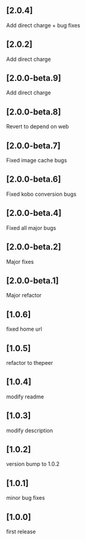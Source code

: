 ## [2.0.4]
Add direct charge + bug fixes

## [2.0.2]
Add direct charge

## [2.0.0-beta.9]
Add direct charge

## [2.0.0-beta.8]
Revert to depend on web

## [2.0.0-beta.7]
Fixed image cache bugs

## [2.0.0-beta.6]
Fixed kobo conversion bugs

## [2.0.0-beta.4]
Fixed all major bugs

## [2.0.0-beta.2]
Major fixes

## [2.0.0-beta.1]
Major refactor

## [1.0.6]
fixed home url

## [1.0.5]
refactor to thepeer

## [1.0.4]
modify readme

## [1.0.3]
modify description

## [1.0.2]
version bump to 1.0.2

## [1.0.1]
minor bug fixes

## [1.0.0]
first release
